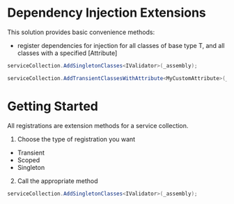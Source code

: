 # Dependency Injection Extensions
This solution provides basic convenience methods:
 - register dependencies for injection for all classes of base type T, and all classes with a specified [Attribute]

```cs
serviceCollection.AddSingletonClasses<IValidator>(_assembly);
```

```cs
serviceCollection.AddTransientClassesWithAttribute<MyCustomAttribute>(_assembly);
```

# Getting Started

All registrations are extension methods for a service collection.  

1. Choose the type of registration you want
 - Transient
 - Scoped
 - Singleton
 
 2. Call the appropriate method

```cs
serviceCollection.AddSingletonClasses<IValidator>(_assembly);
```
